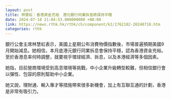 ```yaml
---
layout: post
title: 林慧虹：香港資金充裕　港元銀行同業拆息將保持平穩
date: 2024-07-18 21:04:53.000000000 +08:00
link: https://news.rthk.hk/rthk/ch/component/k2/1762182-20240718.htm
categories: rthk
---
```


銀行公會主席林慧虹表示，美國上星期公布消費物價指數後，市場普遍預期美國9月開始減息。她相信，本月底港元銀行同業拆息會保持平穩，認為香港資金充裕。至於香港息率何時調整，就要視乎環球經濟、拆息，以及本港經濟等多個因素。

她指，目前營商環境受到高息環境等挑戰，中小企業升級轉型較難，但相信銀行會以彈性、包容的原則幫助中小企業。

她又說，理財通、輸入專才等措施帶來很多新機會，加上有互聯互通的計劃，香港是非常有吸引力。
